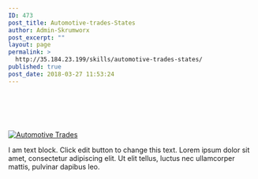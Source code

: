 ```yaml
---
ID: 473
post_title: Automotive-trades-States
author: Admin-Skrumworx
post_excerpt: ""
layout: page
permalink: >
  http://35.184.23.199/skills/automotive-trades-states/
published: true
post_date: 2018-03-27 11:53:24
---
```

<p> </p><h5> </h5><noscript><a href='#'><img alt='Automotive Trades ' src='https://public.tableau.com/static/images/Au/AutomotiveTradesbook/AutomotiveTrades/1_rss.png' style='border: none' /></a></noscript><object style="display: none;" width="300" height="150"><param name="host_url" value="https%3A%2F%2Fpublic.tableau.com%2F" /> <param name="embed_code_version" value="3" /> <param name="site_root" value="" /><param name="name" value="AutomotiveTradesbook/AutomotiveTrades" /><param name="tabs" value="no" /><param name="toolbar" value="yes" /><param name="static_image" value="https://public.tableau.com/static/images/Au/AutomotiveTradesbook/AutomotiveTrades/1.png" /> <param name="animate_transition" value="yes" /><param name="display_static_image" value="yes" /><param name="display_spinner" value="yes" /><param name="display_overlay" value="yes" /><param name="display_count" value="yes" /><param name="filter" value="publish=yes" /></object><p></p><p>I am text block. Click edit button to change this text. Lorem ipsum dolor sit amet, consectetur adipiscing elit. Ut elit tellus, luctus nec ullamcorper mattis, pulvinar dapibus leo.</p>